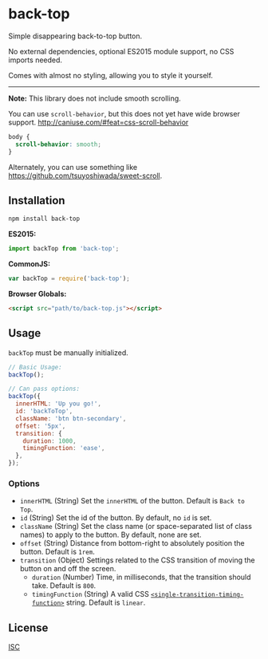 # back-top

Simple disappearing back-to-top button.

No external dependencies, optional ES2015 module support, no CSS imports needed.

Comes with almost no styling, allowing you to style it yourself.

---

**Note:** This library does not include smooth scrolling.

You can use `scroll-behavior`, but this does not yet have wide browser support. http://caniuse.com/#feat=css-scroll-behavior

```css
body {
  scroll-behavior: smooth;
}
```

Alternately, you can use something like https://github.com/tsuyoshiwada/sweet-scroll.

## Installation

```bash
npm install back-top
```

**ES2015:**

```js
import backTop from 'back-top';
```

**CommonJS:**

```js
var backTop = require('back-top');
```

**Browser Globals:**

```html
<script src="path/to/back-top.js"></script>
```

## Usage

`backTop` must be manually initialized.

```js
// Basic Usage:
backTop();

// Can pass options:
backTop({
  innerHTML: 'Up you go!',
  id: 'backToTop',
  className: 'btn btn-secondary',
  offset: '5px',
  transition: {
    duration: 1000,
    timingFunction: 'ease',
  },
});
```

### Options

- `innerHTML` (String) Set the `innerHTML` of the button. Default is `Back to Top`.
- `id` (String) Set the id of the button. By default, no `id` is set.
- `className` (String) Set the class name (or space-separated list of class names) to apply to the button. By default, none are set.
- `offset` (String) Distance from bottom-right to absolutely position the button. Default is `1rem`.
- `transition` (Object) Settings related to the CSS transition of moving the button on and off the screen.
  - `duration` (Number) Time, in milliseconds, that the transition should take. Default is `800`.
  - `timingFunction` (String) A valid CSS [`<single-transition-timing-function>`](https://developer.mozilla.org/en-US/docs/Web/CSS/single-transition-timing-function) string. Default is `linear`.

## License

[ISC](LICENSE)
